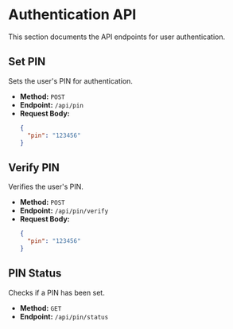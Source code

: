 # Authentication API

This section documents the API endpoints for user authentication.

## Set PIN

Sets the user's PIN for authentication.

*   **Method:** `POST`
*   **Endpoint:** `/api/pin`
*   **Request Body:**
    ```json
    {
      "pin": "123456"
    }
    ```

## Verify PIN

Verifies the user's PIN.

*   **Method:** `POST`
*   **Endpoint:** `/api/pin/verify`
*   **Request Body:**
    ```json
    {
      "pin": "123456"
    }
    ```

## PIN Status

Checks if a PIN has been set.

*   **Method:** `GET`
*   **Endpoint:** `/api/pin/status`
